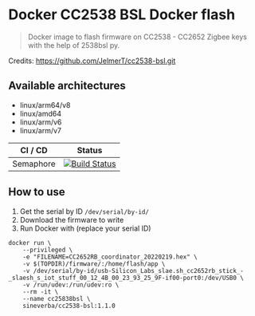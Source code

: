 Docker CC2538 BSL Docker flash
==============================

> Docker image to flash firmware on CC2538 - CC2652 Zigbee keys with the help of 2538bsl py.

Credits: https://github.com/JelmerT/cc2538-bsl.git

## Available architectures

+ linux/arm64/v8
+ linux/amd64
+ linux/arm/v6
+ linux/arm/v7

| CI / CD | Status |
| ------- | ------ |
| Semaphore | [![Build Status](https://sineverba.semaphoreci.com/badges/docker-cc2538-bsl/branches/master.svg)](https://sineverba.semaphoreci.com/projects/docker-cc2538-bsl) |


## How to use

1. Get the serial by ID `/dev/serial/by-id/`
2. Download the firmware to write
3. Run Docker with (replace your serial ID)

```shell
docker run \
	--privileged \
	-e "FILENAME=CC2652RB_coordinator_20220219.hex" \
	-v $(TOPDIR)/firmware/:/home/flash/app \
	-v /dev/serial/by-id/usb-Silicon_Labs_slae.sh_cc2652rb_stick_-_slaesh_s_iot_stuff_00_12_4B_00_23_93_25_9F-if00-port0:/dev/USB0 \
	-v /run/udev:/run/udev:ro \
	--rm -it \
	--name cc25838bsl \
	sineverba/cc2538-bsl:1.1.0
```
